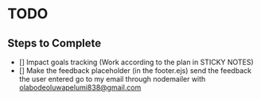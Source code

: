 # TODO

## Steps to Complete
- [] Impact goals tracking (Work according to the plan in STICKY NOTES)
- [] Make the feedback placeholder (in the footer.ejs) send the feedback the user entered go to my email through nodemailer with olabodeoluwapelumi838@gmail.com

